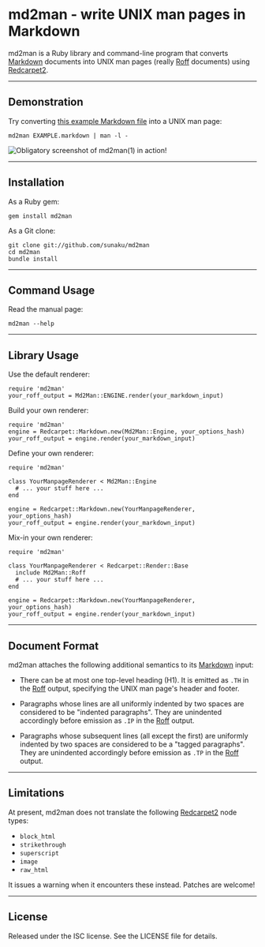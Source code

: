 md2man - write UNIX man pages in Markdown
==============================================================================

md2man is a Ruby library and command-line program that converts [Markdown]
documents into UNIX man pages (really [Roff] documents) using [Redcarpet2].

[Roff]: http://troff.org
[Markdown]: http://daringfireball.net/projects/markdown/
[Redcarpet2]: https://github.com/tanoku/redcarpet
[example]: https://raw.github.com/sunaku/md2man/master/EXAMPLE.markdown

------------------------------------------------------------------------------
Demonstration
------------------------------------------------------------------------------

Try converting [this example Markdown file][example] into a UNIX man page:

    md2man EXAMPLE.markdown | man -l -

![Obligatory screenshot of md2man(1) in action!](http://ompldr.org/vYnFvbw)

------------------------------------------------------------------------------
Installation
------------------------------------------------------------------------------

As a Ruby gem:

    gem install md2man

As a Git clone:

    git clone git://github.com/sunaku/md2man
    cd md2man
    bundle install

------------------------------------------------------------------------------
Command Usage
------------------------------------------------------------------------------

Read the manual page:

    md2man --help

------------------------------------------------------------------------------
Library Usage
------------------------------------------------------------------------------

Use the default renderer:

    require 'md2man'
    your_roff_output = Md2Man::ENGINE.render(your_markdown_input)

Build your own renderer:

    require 'md2man'
    engine = Redcarpet::Markdown.new(Md2Man::Engine, your_options_hash)
    your_roff_output = engine.render(your_markdown_input)

Define your own renderer:

    require 'md2man'

    class YourManpageRenderer < Md2Man::Engine
      # ... your stuff here ...
    end

    engine = Redcarpet::Markdown.new(YourManpageRenderer, your_options_hash)
    your_roff_output = engine.render(your_markdown_input)

Mix-in your own renderer:

    require 'md2man'

    class YourManpageRenderer < Redcarpet::Render::Base
      include Md2Man::Roff
      # ... your stuff here ...
    end

    engine = Redcarpet::Markdown.new(YourManpageRenderer, your_options_hash)
    your_roff_output = engine.render(your_markdown_input)

------------------------------------------------------------------------------
Document Format
------------------------------------------------------------------------------

md2man attaches the following additional semantics to its [Markdown] input:

  * There can be at most one top-level heading (H1).  It is emitted as `.TH`
    in the [Roff] output, specifying the UNIX man page's header and footer.

  * Paragraphs whose lines are all uniformly indented by two spaces are
    considered to be "indented paragraphs".  They are unindented accordingly
    before emission as `.IP` in the [Roff] output.

  * Paragraphs whose subsequent lines (all except the first) are uniformly
    indented by two spaces are considered to be a "tagged paragraphs".  They
    are unindented accordingly before emission as `.TP` in the [Roff] output.

------------------------------------------------------------------------------
Limitations
------------------------------------------------------------------------------

At present, md2man does not translate the following [Redcarpet2] node types:

  * `block_html`
  * `strikethrough`
  * `superscript`
  * `image`
  * `raw_html`

It issues a warning when it encounters these instead.  Patches are welcome!

------------------------------------------------------------------------------
License
------------------------------------------------------------------------------

Released under the ISC license.  See the LICENSE file for details.
